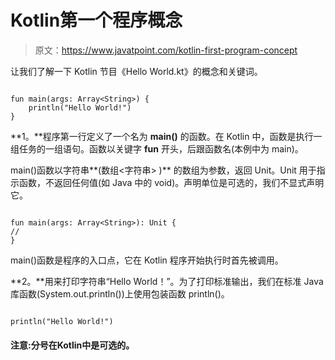 # Kotlin第一个程序概念

> 原文：<https://www.javatpoint.com/kotlin-first-program-concept>

让我们了解一下 Kotlin 节目《Hello World.kt》的概念和关键词。

```

fun main(args: Array<String>) {
    println("Hello World!")
}

```

**1。**程序第一行定义了一个名为 **main()** 的函数。在 Kotlin 中，函数是执行一组任务的一组语句。函数以关键字 **fun** 开头，后跟函数名(本例中为 main)。

main()函数以字符串**(数组<字符串> )** 的数组为参数，返回 Unit。Unit 用于指示函数，不返回任何值(如 Java 中的 void)。声明单位是可选的，我们不显式声明它。

```

fun main(args: Array<String>): Unit {
//
}

```

main()函数是程序的入口点，它在 Kotlin 程序开始执行时首先被调用。

**2。**用来打印字符串“Hello World！”。为了打印标准输出，我们在标准 Java 库函数(System.out.println())上使用包装函数 println()。

```

println("Hello World!")

```

#### 注意:分号在Kotlin中是可选的。